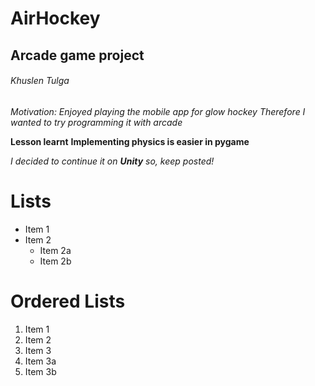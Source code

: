 # AirHockey 
## Arcade game project 
###### Khuslen Tulga

*Motivation: Enjoyed playing the mobile app for glow hockey*
_Therefore I wanted to try programming it with arcade_

**Lesson learnt**
__Implementing physics is easier in pygame__

_I decided to continue it on **Unity** so, keep posted!_

# Lists

* Item 1
* Item 2
  * Item 2a
  * Item 2b

# Ordered Lists

1. Item 1
1. Item 2
1. Item 3
  1. Item 3a
  1. Item 3b
